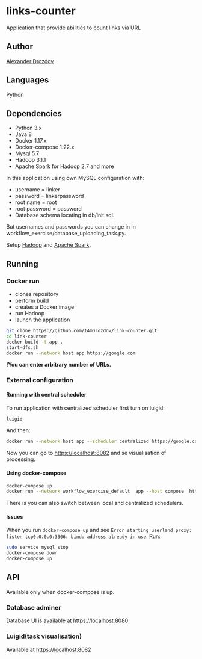 # links-counter

Application that provide abilities to count links via URL

Author
-
[Alexander Drozdov](mailto:aleksandr.drozdov.99@gmail.com)

Languages
-
Python

Dependencies
-

- Python 3.x
- Java 8
- Docker 1.17.x
- Docker-compose 1.22.x
- Mysql 5.7
- Hadoop 3.1.1
- Apache Spark for Hadoop 2.7 and more

In this application using own MySQL configuration with:

- username = linker
- password = linkerpassword
- root name = root
- root password = password
- Database schema locating in db/init.sql.
 
But usernames and passwords you can change in in workflow_exercise/database_uploading_task.py.

Setup [Hadoop](https://www.digitalocean.com/community/tutorials/how-to-install-hadoop-in-stand-alone-mode-on-ubuntu-16-04) 
and [Apache Spark](https://www.tutorialspoint.com/apache_spark/apache_spark_installation.htm).

Running
-

### Docker run

- clones repository
- perform build
- creates a Docker image
- run Hadoop
- launch the application

```bash
git clone https://github.com/IAmDrozdov/link-counter.git
cd link-counter
docker build -t app .
start-dfs.sh
docker run --network host app https://google.com
```
**!You can enter arbitrary number of URLs.**

### External configuration

#### Running with central scheduler

To run application with centralized scheduler first turn on luigid:
```bash
luigid
```
And then:
```bash
docker run --network host app --scheduler centralized https://google.com
```
Now you can go to <https://localhost:8082> and se visualisation of processing.

#### Using docker-compose

```bash
docker-compose up
docker run --network workflow_exercise_default  app --host compose  https://google.com
```
There is you can also switch between local and centralized schedulers.
 
 
 #### Issues
 
 When you run ```docker-compose up``` and see ```Error starting userland proxy: listen tcp0.0.0.0:3306: bind: address already in use```.
 Run: 
 ```bash
sudo service mysql stop
docker-compose down
docker-compose up
 ```
 
 API
 -
 
 Available only when docker-compose is up.
 
 ### Database adminer
 
 Database UI is available at <https://localhost:8080>
 
 ### Luigid(task visualisation)
 
  Available at <https://localhost:8082>
